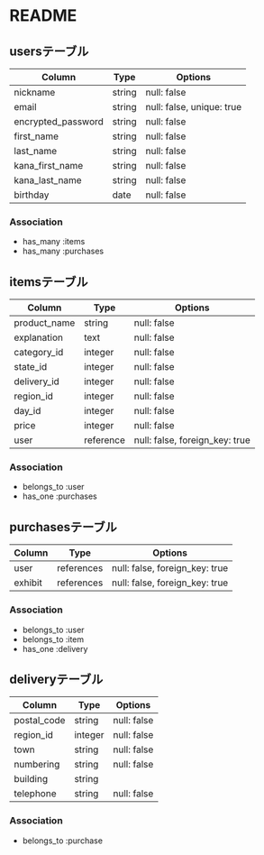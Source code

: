 # README

## usersテーブル

| Column              | Type   | Options                   |
| ------------------- | ------ | ------------------------- |
| nickname            | string | null: false               |
| email               | string | null: false, unique: true |
| encrypted_password  | string | null: false               |
| first_name          | string | null: false               |
| last_name           | string | null: false               |
| kana_first_name     | string | null: false               |
| kana_last_name      | string | null: false               |
| birthday            | date   | null: false               |

### Association

- has_many :items
- has_many :purchases

## itemsテーブル

| Column       | Type      | Options                        |
| ------------ | --------- | ------------------------------ |
| product_name | string    | null: false                    |
| explanation  | text      | null: false                    |
| category_id  | integer   | null: false                    |
| state_id     | integer   | null: false                    |
| delivery_id  | integer   | null: false                    |
| region_id    | integer   | null: false                    |
| day_id       | integer   | null: false                    |
| price        | integer   | null: false                    |
| user         | reference | null: false, foreign_key: true | 

### Association

- belongs_to :user
- has_one    :purchases

## purchasesテーブル

| Column  | Type       | Options                        |
| ------- | ---------- | ------------------------------ |
| user    | references | null: false, foreign_key: true |
| exhibit | references | null: false, foreign_key: true |

### Association

- belongs_to :user
- belongs_to :item
- has_one    :delivery

## deliveryテーブル

| Column      | Type     | Options     |
| ----------- | -------- | ----------- |
| postal_code | string   | null: false |
| region_id   | integer  | null: false |
| town        | string   | null: false |
| numbering   | string   | null: false |
| building    | string   |             |
| telephone   | string   | null: false |

### Association

- belongs_to :purchase
